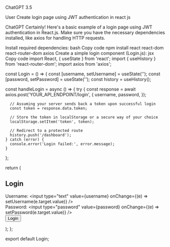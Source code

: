 ChatGPT 3.5

User
Create login page using JWT authentication in react js 

ChatGPT
Certainly! Here's a basic example of a login page using JWT authentication in React.js. Make sure you have the necessary dependencies installed, like axios for handling HTTP requests.

Install required dependencies:
bash
Copy code
npm install react react-dom react-router-dom axios
Create a simple login component (Login.js):
jsx
Copy code
import React, { useState } from 'react';
import { useHistory } from 'react-router-dom';
import axios from 'axios';

const Login = () => {
  const [username, setUsername] = useState('');
  const [password, setPassword] = useState('');
  const history = useHistory();

  const handleLogin = async () => {
    try {
      const response = await axios.post('YOUR_API_ENDPOINT/login', {
        username,
        password,
      });

      // Assuming your server sends back a token upon successful login
      const token = response.data.token;

      // Store the token in localStorage or a secure way of your choice
      localStorage.setItem('token', token);

      // Redirect to a protected route
      history.push('/dashboard');
    } catch (error) {
      console.error('Login failed:', error.message);
    }
  };

  return (
    <div>
      <h2>Login</h2>
      <form>
        <label>
          Username:
          <input
            type="text"
            value={username}
            onChange={(e) => setUsername(e.target.value)}
          />
        </label>
        <br />
        <label>
          Password:
          <input
            type="password"
            value={password}
            onChange={(e) => setPassword(e.target.value)}
          />
        </label>
        <br />
        <button type="button" onClick={handleLogin}>
          Login
        </button>
      </form>
    </div>
  );
};

export default Login;
